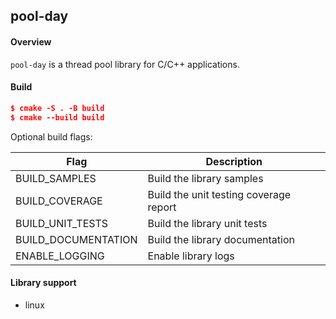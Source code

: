 ## pool-day

#### Overview

`pool-day` is a thread pool library for C/C++ applications.

#### Build

```cmake
$ cmake -S . -B build
$ cmake --build build
```

Optional build flags:

|        Flag         |                 Description            |
|---------------------|----------------------------------------|
|    BUILD_SAMPLES    | Build the library samples              |
|    BUILD_COVERAGE   | Build the unit testing coverage report |
|   BUILD_UNIT_TESTS  | Build the library unit tests           |
| BUILD_DOCUMENTATION | Build the library documentation        |
|   ENABLE_LOGGING    | Enable library logs                    |

#### Library support

- linux
